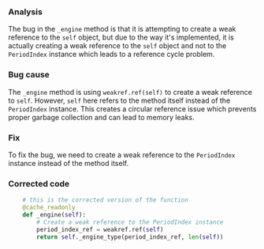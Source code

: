### Analysis
The bug in the `_engine` method is that it is attempting to create a weak reference to the `self` object, but due to the way it's implemented, it is actually creating a weak reference to the `self` object and not to the `PeriodIndex` instance which leads to a reference cycle problem.

### Bug cause
The `_engine` method is using `weakref.ref(self)` to create a weak reference to `self`. However, `self` here refers to the method itself instead of the `PeriodIndex` instance. This creates a circular reference issue which prevents proper garbage collection and can lead to memory leaks.

### Fix
To fix the bug, we need to create a weak reference to the `PeriodIndex` instance instead of the method itself.

### Corrected code
```python
    # this is the corrected version of the function
    @cache_readonly
    def _engine(self):
        # Create a weak reference to the PeriodIndex instance
        period_index_ref = weakref.ref(self)
        return self._engine_type(period_index_ref, len(self))
```